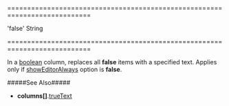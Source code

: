 <!--**
/*-------------------------------------------
    Auto-generated file. Do not modify.
-------------------------------------------

**-->
===========================================================================
<!--default-->'false'<!--/default-->
<!--type-->String<!--/type-->
===========================================================================

<!--shortDescription-->
In a [boolean]({basewidgetpath}/Configuration/columns/#dataType) column, replaces all **false** items with a specified text. Applies only if [showEditorAlways]({basewidgetpath}/Configuration/columns/#showEditorAlways) option is **false**.
<!--/shortDescription-->

<!--fullDescription-->
#####See Also#####
- **columns[]**.[trueText]({basewidgetpath}/Configuration/columns/#trueText)
<!--/fullDescription-->